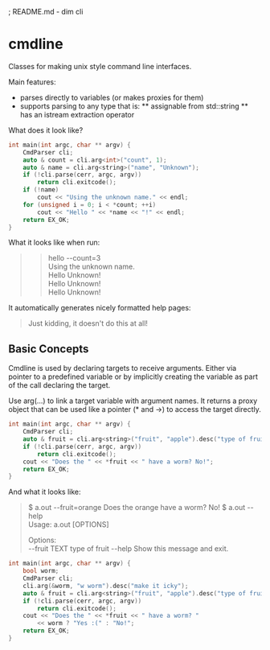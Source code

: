 ; README.md - dim cli
# cmdline

Classes for making unix style command line interfaces.

Main features:
* parses directly to variables (or makes proxies for them)
* supports parsing to any type that is:
** assignable from std::string
** has an istream extraction operator

What does it look like?
```C++
int main(int argc, char ** argv) {
    CmdParser cli;
    auto & count = cli.arg<int>("count", 1);
    auto & name = cli.arg<string>("name", "Unknown");
    if (!cli.parse(cerr, argc, argv))
        return cli.exitcode();
    if (!name)
        cout << "Using the unknown name." << endl;
    for (unsigned i = 0; i < *count; ++i)
        cout << "Hello " << *name << "!" << endl;
    return EX_OK;
}
```

What it looks like when run:
> >hello --count=3  
> Using the unknown name.  
> Hello Unknown!  
> Hello Unknown!  
> Hello Unknown!  

It automatically generates nicely formatted help pages:
> Just kidding, it doesn't do this at all!

## Basic Concepts
Cmdline is used by declaring targets to receive arguments. Either via pointer
to a predefined variable or by implicitly creating the variable as part of the 
call declaring the target.

Use arg(...) to link a target variable with argument names. It returns a proxy 
object that can be used like a pointer (* and ->) to access the target directly.

```C++
int main(int argc, char ** argv) {
    CmdParser cli;
    auto & fruit = cli.arg<string>("fruit", "apple").desc("type of fruit");
    if (!cli.parse(cerr, argc, argv))
        return cli.exitcode();
    cout << "Does the " << *fruit << " have a worm? No!";
    return EX_OK;
}
```

And what it looks like:
> $ a.out --fruit=orange
> Does the orange have a worm? No!
> $ a.out --help  
> Usage: a.out [OPTIONS]  
>
> Options:  
>   --fruit TEXT  type of fruit
>   --help        Show this message and exit.  



```C++
int main(int argc, char ** argv) {
    bool worm;
    CmdParser cli;
    cli.arg(&worm, "w worm").desc("make it icky");
    auto & fruit = cli.arg<string>("fruit", "apple").desc("type of fruit");
    if (!cli.parse(cerr, argc, argv))
        return cli.exitcode();
    cout << "Does the " << *fruit << " have a worm? " 
        << worm ? "Yes :(" : "No!";
    return EX_OK;
}
```
